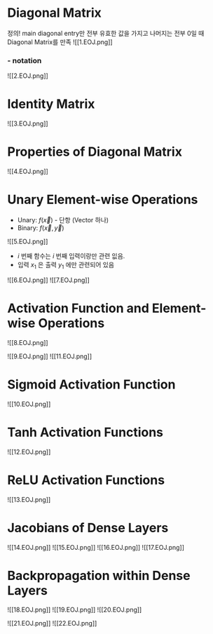 

# Diagonal Matrix 

정의!
main diagonal entry만 전부 유효한 값을 가지고 나머지는 전부 0일 때 Diagonal Matrix를 만족
![[1.EOJ.png]]
### - notation
![[2.EOJ.png]]




# Identity Matrix
![[3.EOJ.png]]





# Properties of Diagonal Matrix 
![[4.EOJ.png]]





# Unary Element-wise Operations

- Unary: $f({\vec x})$  - 단항 (Vector 하나)
- Binary: $f(\vec x, \vec y)$ 

![[5.EOJ.png]]
- $i$ 번째 함수는 $i$ 번째 입력이랑만 관련 잆음.
- 입력 $x_1$ 은 출력 $y_1$ 에만 관련되어 있음 


![[6.EOJ.png]]
![[7.EOJ.png]]






# Activation Function and Element-wise Operations

![[8.EOJ.png]]

![[9.EOJ.png]]
![[11.EOJ.png]]





# Sigmoid Activation Function
![[10.EOJ.png]]




# Tanh Activation Functions
![[12.EOJ.png]]




# ReLU Activation Functions
![[13.EOJ.png]]



# Jacobians of Dense Layers
![[14.EOJ.png]]
![[15.EOJ.png]]
![[16.EOJ.png]]
![[17.EOJ.png]]


# Backpropagation within Dense Layers
![[18.EOJ.png]]
![[19.EOJ.png]]
![[20.EOJ.png]]


![[21.EOJ.png]]
![[22.EOJ.png]]

















